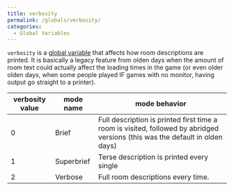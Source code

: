 ```yaml
---
title: verbosity
permalink: /globals/verbosity/
categories: 
  - Global Variables
---
```


`verbosity` is a [global variable](basics/global/) that affects how
room descriptions are printed. It is basically a legacy feature from
olden days when the amount of room text could actually affect the
loading times in the game (or even older olden days, when some people
played IF games with no monitor, having output go straight to a printer).

| verbosity value | mode name  | mode behavior                |
|-----------------|------------|------------------------------|
| 0               | Brief      | Full description is printed first time a room is visited, followed by abridged versions (this was the default in olden days) |
| 1               | Superbrief | Terse description is printed every single |
| 2               | Verbose    | Full room descriptions every time. |
